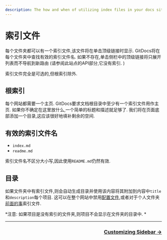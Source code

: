```yaml
---
description: The how and when of utilizing index files in your docs site.
---
```

# 索引文件

每个文件夹都可以有一个索引文件,该文件将在单击顶级链接时显示. GitDocs将在每个文件夹中查找有效的索引文件名. 如果不存在,单击侧栏中的顶级链接将只展开列表而不导航到新路由 (请参阅此站点的API部分,它没有索引. ) 

索引文件完全是可选的,但根索引除外. 

## 根索引

每个网站都需要一个主页. GitDocs要求文档根目录中至少有一个索引文件用作主页. 如果你不确定在这里放什么,一个简单的标题和描述就足够了. 我们将在页面底部添加一个目录,这应该很好地填补剩余的空间. 

## 有效的索引文件名

-   `index.md`
-   `readme.md`

索引文件名不区分大小写,因此使用`README.md`仍然有效. 

## 目录

如果文件夹中有索引文件,则会自动生成目录并使用该内容将其附加到内容中`title`和`description`每个项目. 这可以在整个网站中禁用[配置文件](/api/config-file),或者对于个人文件夹[前面的事](/api/front-matter)索引文件. 

*注意: 如果项目是没有索引的文件夹,则项目不会显示在文件夹的目录中. *

* * *

<div align="right">
  <h3><a href="/customizing-sidebar">Customizing Sidebar →</a></h3>
</div>
